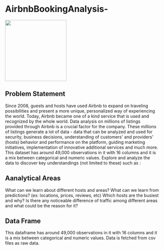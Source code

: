 # AirbnbBookingAnalysis-


<img src="https://digital.hbs.edu/platform-digit/wp-content/uploads/sites/2/2020/04/unnamed-1-512x200.png" align="middle" height="200">

## Problem Statement
Since 2008, guests and hosts have used Airbnb to expand on traveling possibilities and present a more unique, personalized way of experiencing the world. Today, Airbnb became one of a kind service that is used and recognized by the whole world. Data analysis on millions of listings provided through Airbnb is a crucial factor for the company. These millions of listings generate a lot of data - data that can be analyzed and used for security, business decisions, understanding of customers' and providers' (hosts) behavior and performance on the platform, guiding marketing initiatives, implementation of innovative additional services and much more.
This dataset has around 49,000 observations in it with 16 columns and it is a mix between categorical and numeric values.
Explore and analyze the data to discover key understandings (not limited to these) such as :

## Aanalytical Areas
What can we learn about different hosts and areas?
What can we learn from predictions? (ex: locations, prices, reviews, etc)
Which hosts are the busiest and why?
Is there any noticeable difference of traffic among different areas and what could be the reason for it?

## Data Frame
This dataframe has around 49,000 observations in it with 16 columns and it is a mix between categorical and numeric values. Data is fetched from csv files as raw data.
